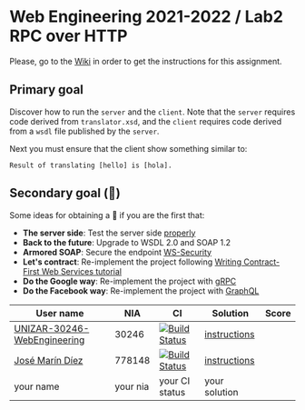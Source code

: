 # Web Engineering 2021-2022 / Lab2 RPC over HTTP

Please, go to the [Wiki](https://github.com/UNIZAR-30246-WebEngineering/lab2-rpc-over-http/wiki) in order to get the instructions for this assignment.

## Primary goal

Discover how to run the `server` and the `client`. 
Note that the `server` requires code derived from `translator.xsd`, 
and the `client` requires code derived from a `wsdl` file published by the `server`. 

Next you must ensure that the client show something similar to:
```
Result of translating [hello] is [hola].
```

## Secondary goal (:gift:)

Some ideas for obtaining a :gift: if you are the first that:

- **The server side**: Test the server side [properly](https://docs.spring.io/spring-ws/docs/3.1.1/reference/html/#_server_side_testing)
- **Back to the future**: Upgrade to WSDL 2.0 and SOAP 1.2
- **Armored SOAP**: Secure the endpoint [WS-Security](https://docs.spring.io/spring-ws/docs/3.1.1/reference/html/#security)
- **Let's contract**: Re-implement the project following [Writing Contract-First Web Services tutorial](https://docs.spring.io/spring-ws/docs/3.1.1/reference/html/#tutorial)
- **Do the Google way**: Re-implement the project with [gRPC](https://yidongnan.github.io/grpc-spring-boot-starter/en/)
- **Do the Facebook way**: Re-implement the project with [GraphQL](https://www.graphql-java.com/tutorials/getting-started-with-spring-boot/)

User name | NIA | CI | Solution |Score
----------|-----|----------|-----|----
[UNIZAR-30246-WebEngineering](https://github.com/UNIZAR-30246-WebEngineering/lab2-rpc-over-http) |30246 | [![Build Status](https://github.com/UNIZAR-30246-WebEngineering/lab2-rpc-over-http/actions/workflows/ci.yml/badge.svg)](https://github.com/UNIZAR-30246-WebEngineering/lab2-rpc-over-http/actions/workflows/ci.yml) | [instructions](https://github.com/UNIZAR-30246-WebEngineering/lab2-rpc-over-http/wiki)
[José Marín Díez](https://github.com/jmarindiez/lab2-rpc-over-http/tree/work) |778148 | [![Build Status](https://github.com/jmarindiez/lab2-rpc-over-http/actions/workflows/ci.yml/badge.svg)](https://github.com/jmarindiez/lab2-rpc-over-http/actions/workflows/ci.yml) | [instructions](https://github.com/jmarindiez/lab2-rpc-over-http/instructions.md)
your name | your nia | your CI status | your solution
